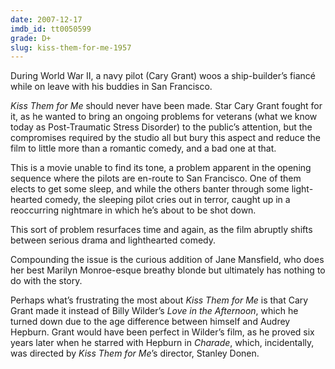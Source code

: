 ```yaml
---
date: 2007-12-17
imdb_id: tt0050599
grade: D+
slug: kiss-them-for-me-1957
---
```


During World War II, a navy pilot (Cary Grant) woos a ship-builder’s fiancé while on leave with his buddies in San Francisco.

_Kiss Them for Me_ should never have been made. Star Cary Grant fought for it, as he wanted to bring an ongoing problems for veterans (what we know today as Post-Traumatic Stress Disorder) to the public’s attention, but the compromises required by the studio all but bury this aspect and reduce the film to little more than a romantic comedy, and a bad one at that.

This is a movie unable to find its tone, a problem apparent in the opening sequence where the pilots are en-route to San Francisco. One of them elects to get some sleep, and while the others banter through some light-hearted comedy, the sleeping pilot cries out in terror, caught up in a reoccurring nightmare in which he’s about to be shot down.

This sort of problem resurfaces time and again, as the film abruptly shifts between serious drama and lighthearted comedy.

Compounding the issue is the curious addition of Jane Mansfield, who does her best Marilyn Monroe-esque breathy blonde but ultimately has nothing to do with the story.

Perhaps what’s frustrating the most about _Kiss Them for Me_ is that Cary Grant made it instead of Billy Wilder’s <span data-imdb-id="tt0050658">_Love in the Afternoon_</span>, which he turned down due to the age difference between himself and Audrey Hepburn. Grant would have been perfect in Wilder’s film, as he proved six years later when he starred with Hepburn in <span data-imdb-id="tt0056923">_Charade_</span>, which, incidentally, was directed by _Kiss Them for Me_’s director, Stanley Donen.
